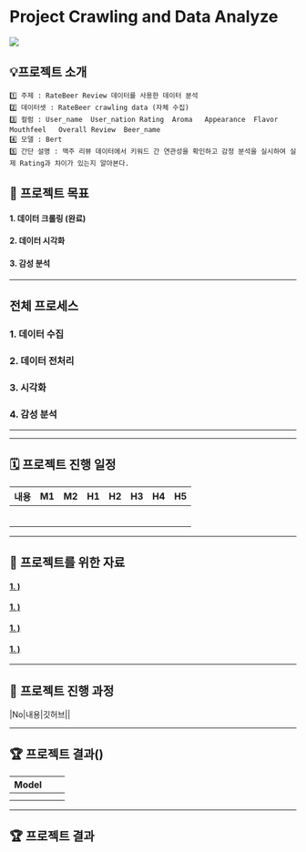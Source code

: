 # Project Crawling and Data Analyze


<img src="https://img.shields.io/badge/Python-3776AB?style=for-the-badge&logo=Python&logoColor=white">

## 💡프로젝트 소개
```
1️⃣ 주제 : RateBeer Review 데이터를 사용한 데이터 분석
2️⃣ 데이터셋 : RateBeer crawling data (자체 수집)
3️⃣ 컬럼 : User_name	User_nation	Rating	Aroma	Appearance	Flavor	Mouthfeel	Overall	Review	Beer_name
4️⃣ 모델 : Bert
5️⃣ 간단 설명 : 맥주 리뷰 데이터에서 키워드 간 연관성을 확인하고 감정 분석을 실시하여 실제 Rating과 차이가 있는지 알아본다.
```

## 🏅 프로젝트 목표
#### 1. 데이터 크롤링 (완료)
#### 2. 데이터 시각화  
#### 3. 감성 분석

---
## 전체 프로세스

### 1. 데이터 수집

### 2. 데이터 전처리

### 3. 시각화

### 4. 감성 분석
---
 
---
## 🗓️ 프로젝트 진행 일정

|내용|M1|M2|H1|H2|H3|H4|H5|
|---|---|---|---|---|---|---|---|
|||||||||
|||||||||
|||||||||
|||||||||
|||||||||
|||||||||
---
## 🦄 프로젝트를 위한 자료
#### [1. )]()
#### [1. )]()
#### [1. )]()
#### [1. )]()
---
## 📑 프로젝트 진행 과정
|No|내용|깃허브||


---
## 🏆 프로젝트 결과()
|Model|||
|---|---|---|
||||
||||

---
## 🏆 프로젝트 결과    
